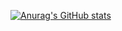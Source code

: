 [![Anurag's GitHub stats](https://github-readme-stats.vercel.app/api?username=sventhiel)](https://github.com/anuraghazra/github-readme-stats)

<!--
**sventhiel/sventhiel** is a ✨ _special_ ✨ repository because its `README.md` (this file) appears on your GitHub profile.

Here are some ideas to get you started:

- 🔭 I’m currently working on ...
- 🌱 I’m currently learning ...
- 👯 I’m looking to collaborate on ...
- 🤔 I’m looking for help with ...
- 💬 Ask me about ...
- 📫 How to reach me: ...
- 😄 Pronouns: ...
- ⚡ Fun fact: ...
-->
